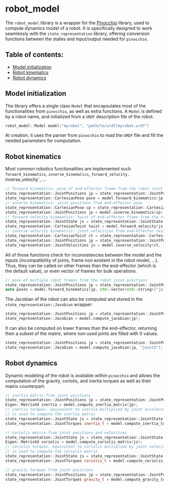 # robot_model

The `robot_model` library is a wrapper for the [Pinocchio](https://github.com/stack-of-tasks/pinocchio) library, used
to compute dynamics model of a robot.
It is specifically designed to work seamlessly with the `state_representation` library, offering conversion functions
between the states and input/output needed for `pinocchio`.

## Table of contents:
* [Model initialization](#model-initialization)
* [Robot kinematics](#robot-kinematics)
* [Robot dynamics](#robot-dynamics)

## Model initialization

The library offers a single class `Model` that encapsulates most of the functionalities from `pinocchio`, as well
as extra functions.
A `Model` is defined by a robot name, and initialized from a `URDF` description file of the robot.

```cpp
robot_model::Model model("myrobot", "path/to/urdf/myrobot.urdf")
```

At creation, it uses the parser from `pinocchio` to read the `URDF` file and fill the needed parameters for computation.

## Robot kinematics

Most common robotics functionalities are implemented such `forward_kinematics`, `inverse_kinematics`,
`forward_velocity, `inverse_velocity`, ...

```cpp
// forward kinematics: pose of end-effector frame from the robot joint positions
state_representation::JointPositions jp = state_representation::JointPositions::Random("myrobot", 7);
state_representation::CartesianPose pose = model.forward_kinematics(jp);
// inverse kinematics: joint positions from end-effector pose
state_representation::CartesianPose cp = state_representation::CartesianPose::Random("eef");
state_representation::JointPositions jp = model.inverse_kinematics(cp);
// forward velocity kinematics: twist of end-effector frame from the robot joint velocities and positions
state_representation::JointState js = state_representation::JointState::Random("myrobot", 7);
state_representation::CartesianTwist twist = model.forward_velocity(js);
// inverse velocity kinematics: joint velocities from end-effector twist and current state of the robot
state_representation::CartesianTwist ct = state_representation::CartesianTwist::Random("eef");
state_representation::JointPositions jp = state_representation::JointPositions::Random("myrobot", 7);
state_representation::JointVelocities jv = model.inverse_velocity(ct, jp);
```

All of those functions check for inconsistencies between the model and the inputs (incompatibility of joints, frame
non existent in the robot model, ...).
Thus, they can be called on other frames than the end-effector (which is the default value), or even vector of frames
for bulk operations.

```cpp
// pose of multiple robot frames from the robot joint positions
state_representation::JointPositions jp = state_representation::JointPositions::Random("myrobot", 7);
auto poses = model.forward_kinematics(jp, std::vector<std::string>{"joint2", "eef_link"});
```

The Jacobian of the robot can also be computed and stored in the `state_representation::Jacobian` wrapper:

```cpp
state_representation::JointPositions jp = state_representation::JointPositions::Random("myrobot", 7);
state_representation::Jacobian = model.compute_jacobian(jp);
```

It can also be computed on lower frames than the end-effector, returning then a subset of the matrix, where non used
joints are filled with 0 values.

```cpp
state_representation::JointPositions jp = state_representation::JointPositions::Random("myrobot", 7);
state_representation::Jacobian = model.compute_jacobian(jp, "joint3");
```

## Robot dynamics

Dynamic modeling of the robot is available within `pinocchio` and allows the computation of the gravity, coriolis, and
inertia torques as well as their matrix counterpart.

```cpp
// inertia matrix from joint positions
state_representation::JointPositions jp = state_representation::JointPositions::Random("myrobot", 7);
Eigen::MatrixXd inertia = model.compute_inertia_matrix(jp);
// inertia torques, equivalent to inertia multiplied by joint accelerations. The joint positions part of the state
// is used to compute the inertia matrix
state_representation::JointState js = state_representation::JointState::Random("myrobot", 7);
state_representation::JointTorques inertia_t = model.compute_inertia_torques(js);

// coriolis matrix from joint positions and velocities
state_representation::JointState js = state_representation::JointState::Random("myrobot", 7);
Eigen::MatrixXd coriolis = model.compute_coriolis_matrix(js);
// coriolis torques, equivalent to coriolis multiplied by joint velocities. The joint positions part of the state
// is used to compute the coriolis matrix
state_representation::JointState js = state_representation::JointState::Random("myrobot", 7);
state_representation::JointTorques coriolis_t = model.compute_coriolis_torques(js);

// gravity torques from joint positions
state_representation::JointPositions jp = state_representation::JointPositions::Random("myrobot", 7);
state_representation::JointTorques gravity_t = model.compute_gravity_torques(jp);
```
